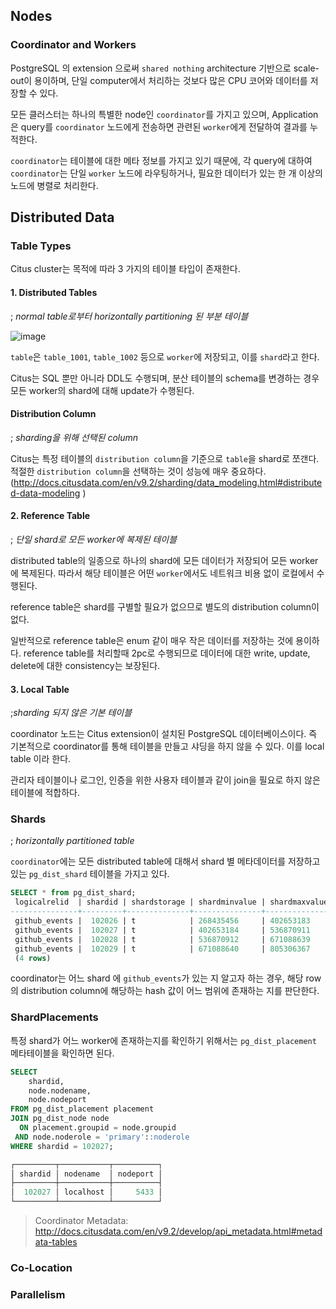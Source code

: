 ## Nodes
### Coordinator and Workers
PostgreSQL 의 extension 으로써 `shared nothing` architecture 기반으로 scale-out이 용이하며, 단일 computer에서 처리하는 것보다 많은 CPU 코어와 데이터를 저장할 수 있다.

모든 클러스터는 하나의 특별한 node인 `coordinator`를 가지고 있으며, Application은 query를 `coordinator` 노드에게 전송하면 관련된 `worker`에게 전달하여 결과를 누적한다. 

`coordinator`는 테이블에 대한 메타 정보를 가지고 있기 때문에, 각 query에 대하여 `coordinator`는 단일 `worker` 노드에 라우팅하거나, 필요한 데이터가 있는 한 개 이상의 노드에 병렬로 처리한다. 

## Distributed Data
### Table Types
Citus cluster는 목적에 따라 3 가지의 테이블 타입이 존재한다.

#### 1. Distributed Tables
; _normal table로부터 horizontally partitioning 된 부분 테이블_

![image](https://user-images.githubusercontent.com/13671946/77988640-d15b6c00-7357-11ea-9648-49ca23a6c538.png)

`table`은 `table_1001`, `table_1002` 등으로 `worker`에 저장되고, 이를 `shard`라고 한다.

Citus는 SQL 뿐만 아니라 DDL도 수행되며, 분산 테이블의 schema를 변경하는 경우 모든 worker의 shard에 대해 update가 수행된다.

#### Distribution Column 
; _sharding을 위해 선택된 column_

Citus는 특정 테이블의 `distribution column`을 기준으로 `table`을 shard로 쪼갠다. 적절한 `distribution column`을 선택하는 것이 성능에 매우 중요하다. (http://docs.citusdata.com/en/v9.2/sharding/data_modeling.html#distributed-data-modeling
)

#### 2. Reference Table
; _단일 shard로 모든 worker에 복제된 테이블_

distributed table의 일종으로 하나의 shard에 모든 데이터가 저장되어 모든 worker에 복제된다. 따라서 해당 테이블은 어떤 `worker`에서도 네트워크 비용 없이 로컬에서 수행된다. 

reference table은 shard를 구별할 필요가 없으므로 별도의 distribution column이 없다.

일반적으로 reference table은 enum 같이 매우 작은 데이터를 저장하는 것에 용이하다. reference table를 처리할때 2pc로 수행되므로 데이터에 대한 write, update, delete에 대한 consistency는 보장된다.

#### 3. Local Table
;_sharding 되지 않은 기본 테이블_

coordinator 노드는 Citus extension이 설치된 PostgreSQL 데이터베이스이다. 즉 기본적으로 coordinator를 통해 테이블을 만들고 샤딩을 하지 않을 수 있다. 이를 local table 이라 한다.  

관리자 테이블이나 로그인, 인증을 위한 사용자 테이블과 같이 join을 필요로 하지 않은 테이블에 적합하다.

### Shards
; _horizontally partitioned table_

`coordinator`에는 모든 distributed table에 대해서 shard 별 메타데이터를 저장하고 있는 `pg_dist_shard` 테이블을 가지고 있다. 

```sql
SELECT * from pg_dist_shard;
 logicalrelid  | shardid | shardstorage | shardminvalue | shardmaxvalue
---------------+---------+--------------+---------------+---------------
 github_events |  102026 | t            | 268435456     | 402653183
 github_events |  102027 | t            | 402653184     | 536870911
 github_events |  102028 | t            | 536870912     | 671088639
 github_events |  102029 | t            | 671088640     | 805306367
 (4 rows)
```

coordinator는 어느 shard 에 `github_events`가 있는 지 알고자 하는 경우, 해당 row의 distribution column에 해당하는 hash 값이 
어느 범위에 존재하는 지를 판단한다.


### ShardPlacements
특정 shard가 어느 worker에 존재하는지를 확인하기 위해서는 `pg_dist_placement` 메타테이블을 확인하면 된다.
```sql
SELECT
    shardid,
    node.nodename,
    node.nodeport
FROM pg_dist_placement placement
JOIN pg_dist_node node
  ON placement.groupid = node.groupid
 AND node.noderole = 'primary'::noderole
WHERE shardid = 102027;

┌─────────┬───────────┬──────────┐
│ shardid │ nodename  │ nodeport │
├─────────┼───────────┼──────────┤
│  102027 │ localhost │     5433 │
└─────────┴───────────┴──────────┘
```

> Coordinator Metadata: http://docs.citusdata.com/en/v9.2/develop/api_metadata.html#metadata-tables

### Co-Location


### Parallelism
